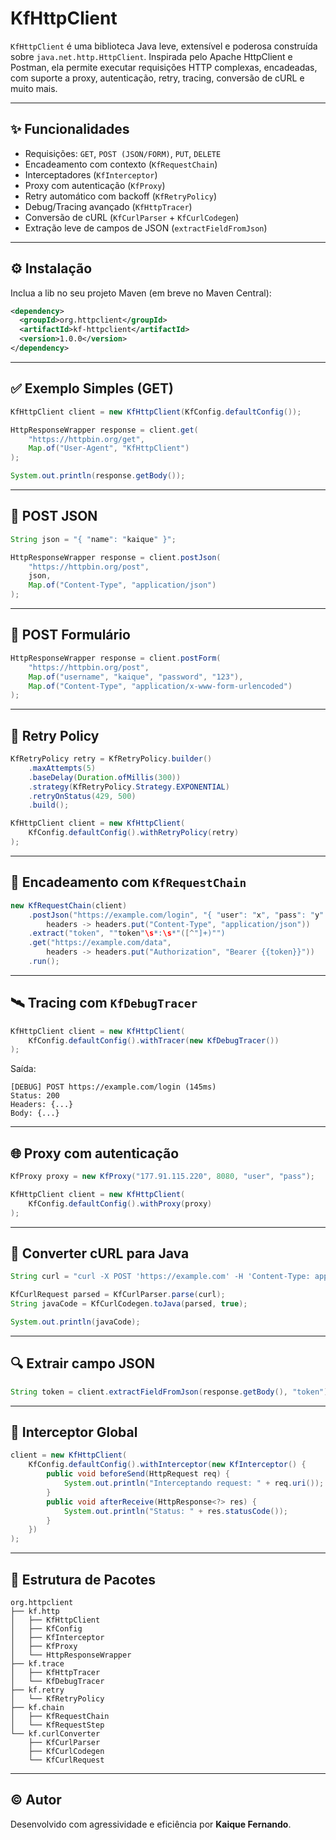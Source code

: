 
# KfHttpClient

`KfHttpClient` é uma biblioteca Java leve, extensível e poderosa construída sobre `java.net.http.HttpClient`. Inspirada pelo Apache HttpClient e Postman, ela permite executar requisições HTTP complexas, encadeadas, com suporte a proxy, autenticação, retry, tracing, conversão de cURL e muito mais.

---

## ✨ Funcionalidades

- Requisições: `GET`, `POST (JSON/FORM)`, `PUT`, `DELETE`
- Encadeamento com contexto (`KfRequestChain`)
- Interceptadores (`KfInterceptor`)
- Proxy com autenticação (`KfProxy`)
- Retry automático com backoff (`KfRetryPolicy`)
- Debug/Tracing avançado (`KfHttpTracer`)
- Conversão de cURL (`KfCurlParser` + `KfCurlCodegen`)
- Extração leve de campos de JSON (`extractFieldFromJson`)

---

## ⚙️ Instalação

Inclua a lib no seu projeto Maven (em breve no Maven Central):

```xml
<dependency>
  <groupId>org.httpclient</groupId>
  <artifactId>kf-httpclient</artifactId>
  <version>1.0.0</version>
</dependency>
```

---

## ✅ Exemplo Simples (GET)

```java
KfHttpClient client = new KfHttpClient(KfConfig.defaultConfig());

HttpResponseWrapper response = client.get(
    "https://httpbin.org/get",
    Map.of("User-Agent", "KfHttpClient")
);

System.out.println(response.getBody());
```

---

## 📮 POST JSON

```java
String json = "{ "name": "kaique" }";

HttpResponseWrapper response = client.postJson(
    "https://httpbin.org/post",
    json,
    Map.of("Content-Type", "application/json")
);
```

---

## 📑 POST Formulário

```java
HttpResponseWrapper response = client.postForm(
    "https://httpbin.org/post",
    Map.of("username", "kaique", "password", "123"),
    Map.of("Content-Type", "application/x-www-form-urlencoded")
);
```

---

## 🔁 Retry Policy

```java
KfRetryPolicy retry = KfRetryPolicy.builder()
    .maxAttempts(5)
    .baseDelay(Duration.ofMillis(300))
    .strategy(KfRetryPolicy.Strategy.EXPONENTIAL)
    .retryOnStatus(429, 500)
    .build();

KfHttpClient client = new KfHttpClient(
    KfConfig.defaultConfig().withRetryPolicy(retry)
);
```

---

## 🔗 Encadeamento com `KfRequestChain`

```java
new KfRequestChain(client)
    .postJson("https://example.com/login", "{ "user": "x", "pass": "y" }",
        headers -> headers.put("Content-Type", "application/json"))
    .extract("token", ""token"\s*:\s*"([^"]+)"")
    .get("https://example.com/data",
        headers -> headers.put("Authorization", "Bearer {{token}}"))
    .run();
```

---

## 🛰️ Tracing com `KfDebugTracer`

```java
KfHttpClient client = new KfHttpClient(
    KfConfig.defaultConfig().withTracer(new KfDebugTracer())
);
```

Saída:
```
[DEBUG] POST https://example.com/login (145ms)
Status: 200
Headers: {...}
Body: {...}
```

---

## 🌐 Proxy com autenticação

```java
KfProxy proxy = new KfProxy("177.91.115.220", 8080, "user", "pass");

KfHttpClient client = new KfHttpClient(
    KfConfig.defaultConfig().withProxy(proxy)
);
```

---

## 🔎 Converter cURL para Java

```java
String curl = "curl -X POST 'https://example.com' -H 'Content-Type: application/json' --data '{"x":1}'";

KfCurlRequest parsed = KfCurlParser.parse(curl);
String javaCode = KfCurlCodegen.toJava(parsed, true);

System.out.println(javaCode);
```

---

## 🔍 Extrair campo JSON

```java
String token = client.extractFieldFromJson(response.getBody(), "token");
```

---

## 🧩 Interceptor Global

```java
client = new KfHttpClient(
    KfConfig.defaultConfig().withInterceptor(new KfInterceptor() {
        public void beforeSend(HttpRequest req) {
            System.out.println("Interceptando request: " + req.uri());
        }
        public void afterReceive(HttpResponse<?> res) {
            System.out.println("Status: " + res.statusCode());
        }
    })
);
```

---

## 📂 Estrutura de Pacotes

```
org.httpclient
├── kf.http
│   ├── KfHttpClient
│   ├── KfConfig
│   ├── KfInterceptor
│   ├── KfProxy
│   └── HttpResponseWrapper
├── kf.trace
│   ├── KfHttpTracer
│   └── KfDebugTracer
├── kf.retry
│   └── KfRetryPolicy
├── kf.chain
│   ├── KfRequestChain
│   └── KfRequestStep
└── kf.curlConverter
    ├── KfCurlParser
    ├── KfCurlCodegen
    └── KfCurlRequest
```

---

## © Autor

Desenvolvido com agressividade e eficiência por **Kaique Fernando**.
